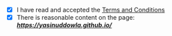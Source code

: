 - [x] I have read and accepted the [Terms and Conditions](http://js.org/terms.html)
- [x] There is reasonable content on the page: ***https://yasinuddowla.github.io/***

